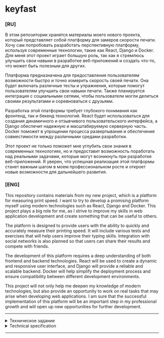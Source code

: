 # keyfast

### [RU]

В этом репозитории хранятся материалы моего нового проекта, который представляет собой платформу для замеров скорости печати. Хочу сам попробовать разработать перспективную платформу, используя современные технологии, такие как React, Django и Docker. Для меня этот проект играет большую роль, так как я стремлюсь улучшить свои навыки в разработке веб-приложений и создать что-то, что может быть полезным для других.

Платформа предназначена для предоставления пользователям возможности быстро и точно измерить скорость своей печати. Она будет включать различные тесты и упражнения, которые помогут пользователям улучшить свои навыки печати. Также планируется интеграция с социальными сетями, чтобы пользователи могли делиться своими результатами и соревноваться с друзьями.

Разработка этой платформы требует глубокого понимания как фронтенд, так и бекенд технологий. React будет использоваться для создания динамичного и отзывчивого пользовательского интерфейса, а Django обеспечит надежную и масштабируемую серверную часть. Docker поможет в упрощении процесса развертывания и обеспечения совместимости между различными средами разработки.

Этот проект не только поможет мне углубить свои знания в современных технологиях, но и предоставит возможность поработать над реальными задачами, которые могут возникнуть при разработке веб-приложений. Я уверен, что успешная реализация этой платформы станет важным шагом в моем профессиональном росте и откроет новые возможности для дальнейшего развития.

### [ENG]

This repository contains materials from my new project, which is a platform for measuring print speed. I want to try to develop a promising platform myself using modern technologies such as React, Django and Docker. This project plays a big role for me, as I strive to improve my skills in web application development and create something that can be useful to others.

The platform is designed to provide users with the ability to quickly and accurately measure their printing speed. It will include various tests and exercises that will help users improve their typing skills. Integration with social networks is also planned so that users can share their results and compete with friends.

The development of this platform requires a deep understanding of both frontend and backend technologies. React will be used to create a dynamic and responsive user interface, and Django will provide a reliable and scalable backend. Docker will help simplify the deployment process and ensure compatibility between different development environments.

This project will not only help me deepen my knowledge of modern technologies, but also provide an opportunity to work on real tasks that may arise when developing web applications. I am sure that the successful implementation of this platform will be an important step in my professional growth and will open up new opportunities for further development.

---

<details><summary>Техническое задание</summary>
Цель проекта разработать платформу для измерения скорости печати с целью научиться использовать в связке Django, React.js, Next.js, Tailwind, Docker. Если не получится использовать Next.js предполагается простое использование Tailwind. Сам проект представляет из себя платформу для замеров скорости печати пользователя и дальнейшего сохранения результатов. Предполагается простейшая реализация социальных функций на платформе.
<br>
Техническое задание

- Разработать красивый и минималистичный интерфейс
- Реализовать аккаунты пользователей, статистику, таблицы лидеров и некоторые социальные функции
- В полной мере разработать возможность набора текста на скорость
- Если будет возможность и время реализовать собственное API

Основные моменты при разработке 

- Необходимо интегрировать в проект React.js/Next.js
- Далее настроить конифигурацию React/Next.js
- Продумать визуальную составляющую сайта
- Импортировать Tailwind в React и выполнить его настройку
- Сверстать проект на React.js/Next.js и Tailwind

* Далее необходимо разработать Django проект
* Выполнить настройку Django ОРМ и проработать БД
* Разработать POST запросы и весь функционал для работы системы
* Провести тестирование и проверить работоспособность
* Выявить баги и внести фиксы

+ Далее необходимо связать React и Django
+ Провести тестирование работы фронта и бэка
+ Настроить серверную составляющую
+ Внедрить внутрь проекта Docker, запускающий React и Django
+ Добавить файл requirements.txt и произвести настройку конфигурации
</details>


<details><summary>Technical specification</summary>
The goal of the project is to develop a platform for measuring print speed in order to learn how to use Django, React in conjunction.js, Next.js, Tailwind, Docker. If you can't use Next.js assumes a simple use of Tailwind. The project itself is a platform for measuring the user's printing speed and further saving the results. The simplest implementation of social functions on the platform is assumed.
<br>
Terms of reference 

- Develop a beautiful and minimalistic interface
- Implement user accounts, statistics, leaderboards and some social features
- Fully develop the ability to type text at speed
- If there is an opportunity and time to implement your own API

The main points in the development

- It is necessary to integrate into the project React.js/Next.js
- Next, configure the React.js/Next.js configuration
- Think over the visual component of the site
- Import Tailwind into React.js/Next.js and configure it
- Create a project on React.js/Next.js and Tailwind

* Next, you need to develop a Django project
* Configure Django ORM and work through the database
* Develop POST requests and all the functionality for the operation of the system
* Conduct testing and check the performance
* Identify bugs and make fixes

+ Next, you need to link React and Django
+ To test the work of the front and back
+ Configure the server component
+ Embed inside the Docker project that runs React and Django
+ Add a file requirements.txt and make configuration settings
</details>

---
